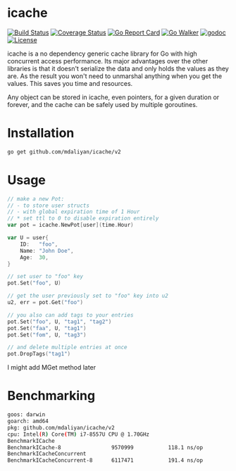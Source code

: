 # icache

[![Build Status](https://travis-ci.com/mdaliyan/icache.svg?branch=master)](https://travis-ci.org/mdaliyan/icache)
[![Coverage Status](https://coveralls.io/repos/github/mdaliyan/icache/badge.svg?branch=master)](https://coveralls.io/github/mdaliyan/icache?branch=master)
[![Go Report Card](https://goreportcard.com/badge/github.com/mdaliyan/icache?style=flat)](https://goreportcard.com/report/github.com/mdaliyan/icache)
[![Go Walker](http://gowalker.org/api/v1/badge)](https://gowalker.org/github.com/mdaliyan/icache) 
[![godoc](https://godoc.org/github.com/mdaliyan/icache.svg?status.svg)](https://godoc.org/github.com/mdaliyan/icache)
[![License](http://img.shields.io/badge/license-mit-blue.svg?style=flat)](https://raw.githubusercontent.com/labstack/echo/master/LICENSE)

icache is a no dependency generic cache library for Go with high concurrent access performance. 
Its major advantages over the other libraries is that it doesn't serialize the data and only 
holds the values as they are. As the result you won't need to unmarshal anything when you get
the values. This saves you time and resources.

Any object can be stored in icache, even pointers, for a given duration or forever,
and the cache can be safely used by multiple goroutines.

# Installation

```bash
go get github.com/mdaliyan/icache/v2
```

# Usage

```go 
// make a new Pot:
// - to store user structs 
// - with global expiration time of 1 Hour
// * set ttl to 0 to disable expiration entirely
var pot = icache.NewPot[user](time.Hour) 

var U = user{
    ID:   "foo",
    Name: "John Doe",
    Age:  30,
}

// set user to "foo" key
pot.Set("foo", U)

// get the user previously set to "foo" key into u2 
u2, err = pot.Get("foo")

// you also can add tags to your entries
pot.Set("foo", U, "tag1", "tag2")
pot.Set("faa", U, "tag1")
pot.Set("fom", U, "tag3")

// and delete multiple entries at once
pot.DropTags("tag1")
```

I might add MGet method later

# Benchmarking
```bash
goos: darwin
goarch: amd64
pkg: github.com/mdaliyan/icache/v2
cpu: Intel(R) Core(TM) i7-8557U CPU @ 1.70GHz
BenchmarkICache
BenchmarkICache-8             	 9570999	       118.1 ns/op	       0 B/op	       0 allocs/op
BenchmarkICacheConcurrent
BenchmarkICacheConcurrent-8   	 6117471	       191.4 ns/op	       0 B/op	       0 allocs/op
```
